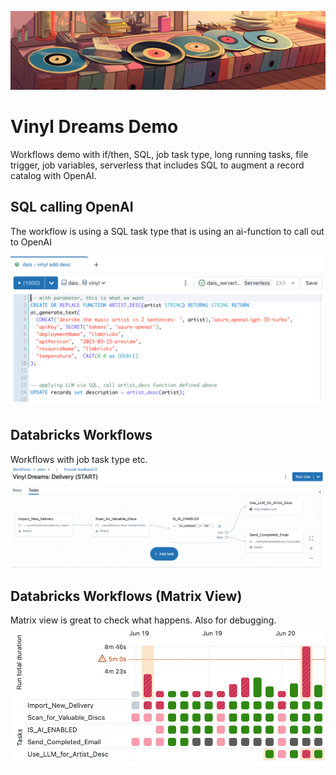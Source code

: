 ![Vinyl Dreams](https://raw.githubusercontent.com/fmunz/vinyldreams/master/img/rec8.png)

# Vinyl Dreams Demo


Workflows demo with if/then, SQL, job task type, long running tasks, file trigger, job variables, serverless that includes SQL to augment a record catalog with OpenAI. 


## SQL calling OpenAI

The workflow is using a SQL task type that is using an ai-function to call out to OpenAI

![OpenAI with SQL](https://raw.githubusercontent.com/fmunz/vinyldreams/master/img/SQL-LLM.png)


## Databricks Workflows
Workflows with job task type etc. 
![Workflows](https://raw.githubusercontent.com/fmunz/vinyldreams/master/img/workflow.png)


## Databricks Workflows (Matrix View)
Matrix view is great to check what happens. Also for debugging.
![Workflows Matrix](https://raw.githubusercontent.com/fmunz/vinyldreams/master/img/matrix.png)

